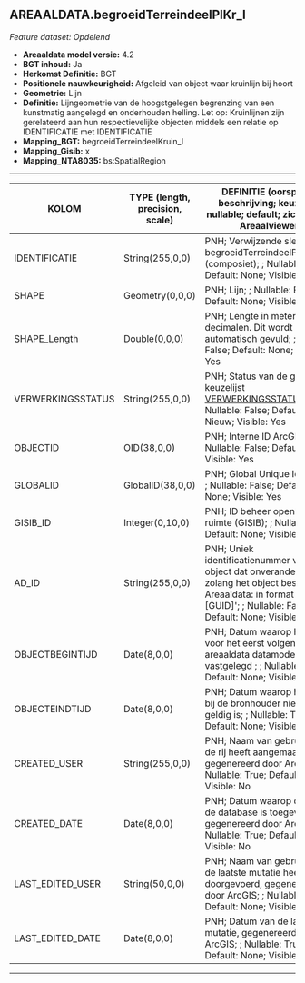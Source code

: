 ## AREAALDATA.begroeidTerreindeelPlKr_l

*Feature dataset: Opdelend*


* __Areaaldata model versie:__ 4.2
* __BGT inhoud:__ Ja
* __Herkomst Definitie:__ BGT
* __Positionele nauwkeurigheid:__ Afgeleid van object waar kruinlijn bij hoort
* __Geometrie:__ Lijn
* __Definitie:__  Lijngeometrie van de hoogstgelegen begrenzing van een kunstmatig aangelegd en onderhouden helling. Let op: Kruinlijnen zijn gerelateerd aan hun respectievelijke objecten middels een relatie op IDENTIFICATIE met IDENTIFICATIE
* __Mapping_BGT:__ begroeidTerreindeelKruin_l
* __Mapping_Gisib:__ x
* __Mapping_NTA8035:__ bs:SpatialRegion

***

|__KOLOM__                          |__TYPE (length, precision, scale)__             |__DEFINITIE__ (oorsprong; beschrijving; keuzelijst; nullable; default; zichtbaar in Areaalviewer)|
|------                          	|----          	                                 |-----    |
|IDENTIFICATIE                      |String(255,0,0)                                 |PNH; Verwijzende sleutel naar begroeidTerreindeelPlantvak_v (composiet); ; Nullable: True; Default: None; Visible: No|
|SHAPE                              |Geometry(0,0,0)                                 |PNH; Lijn; ; Nullable: False; Default: None; Visible: Yes|
|SHAPE_Length                       |Double(0,0,0)                                   |PNH; Lengte in meters, 5 decimalen. Dit wordt automatisch gevuld; ; Nullable: False; Default: None; Visible: Yes|
|VERWERKINGSSTATUS                  |String(255,0,0)                                 |PNH; Status van de gegevens; keuzelijst [VERWERKINGSSTATUS](http://provincienh.github.io/Leveren_Geoinformatie/keuzelijsten/VERWERKINGSSTATUS.html); Nullable: False; Default: Nieuw; Visible: Yes|
|OBJECTID                           |OID(38,0,0)                                     |PNH; Interne ID ArcGIS; ; Nullable: False; Default: None; Visible: Yes|
|GLOBALID                           |GlobalID(38,0,0)                                |PNH; Global Unique Identifier; ; Nullable: False; Default: None; Visible: Yes|
|GISIB_ID                           |Integer(0,10,0)                                 |PNH; ID beheer openbare ruimte (GISIB); ; Nullable: True; Default: None; Visible: Yes|
|AD_ID                              |String(255,0,0)                                 |PNH; Uniek identificatienummer voor het object dat onveranderlijk is zolang het object bestaat in Areaaldata: in format 'AD.[GUID]'; ; Nullable: False; Default: None; Visible: Yes|
|OBJECTBEGINTIJD                    |Date(8,0,0)                                     |PNH; Datum waarop het object voor het eerst volgens het areaaldata datamodel wordt vastgelegd ; ; Nullable: True; Default: None; Visible: Yes|
|OBJECTEINDTIJD                     |Date(8,0,0)                                     |PNH; Datum waarop het object bij de bronhouder niet meer geldig is; ; Nullable: True; Default: None; Visible: Yes|
|CREATED_USER                       |String(255,0,0)                                 |PNH; Naam van gebruiker die de rij heeft aangemaakt, gegenereerd door ArcGIS; ; Nullable: True; Default: None; Visible: No|
|CREATED_DATE                       |Date(8,0,0)                                     |PNH; Datum waarop de rij aan de database is toegevoegd, gegenereerd door ArcGIS; ; Nullable: True; Default: None; Visible: No|
|LAST_EDITED_USER                   |String(50,0,0)                                  |PNH; Naam van gebruiker die de laatste mutatie heeft doorgevoerd, gegenereerd door ArcGIS; ; Nullable: True; Default: None; Visible: No|
|LAST_EDITED_DATE                   |Date(8,0,0)                                     |PNH; Datum van de laatste mutatie, gegenereerd door ArcGIS; ; Nullable: True; Default: None; Visible: No|

***
